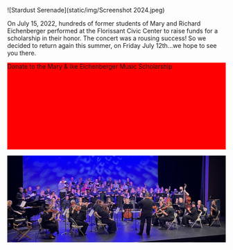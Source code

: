 ![Stardust Serenade](static/img/Screenshot 2024.jpeg)

On July 15, 2022, hundreds of former students of Mary and Richard Eichenberger performed at the Florissant Civic Center to raise funds for a scholarship in their honor. The concert was a rousing success! So we decided to return again this summer, on Friday July 12th...we hope to see you there.

<div style="width: 100%; height: 200px; background-color: #f00;<center><a href="https://stl.fcsuite.com/erp/donate/create/fund?funit_id=3871">Donate to the Mary & Ike Eichenberger Music Scholarship</a></center></div>


![Stardust Serenade](static/img/IMG_1696.jpeg)

